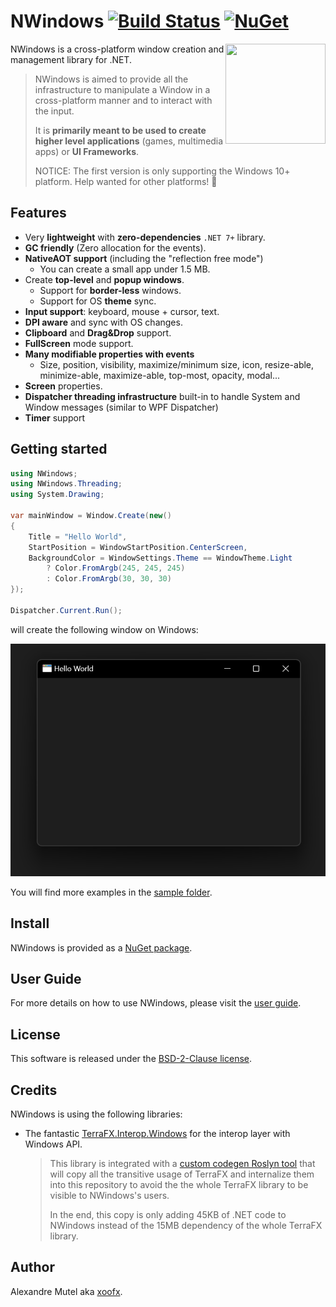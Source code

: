 # NWindows [![Build Status](https://github.com/xoofx/NWindows/workflows/ci/badge.svg?branch=main)](https://github.com/xoofx/NWindows/actions) [![NuGet](https://img.shields.io/nuget/v/NWindows.svg)](https://www.nuget.org/packages/NWindows/)

<img align="right" width="160px" height="160px" src="https://raw.githubusercontent.com/xoofx/NWindows/main/img/NWindows.png">

NWindows is a cross-platform window creation and management library for .NET.

> NWindows is aimed to provide all the infrastructure to manipulate a Window in a cross-platform manner and to interact with the input.
>
> It is **primarily meant to be used to create higher level applications** (games, multimedia apps) or **UI Frameworks**.
>
> NOTICE: The first version is only supporting the Windows 10+ platform. Help wanted for other platforms! 🤗

## Features

- Very **lightweight** with **zero-dependencies** `.NET 7+` library.
- **GC friendly** (Zero allocation for the events).
- **NativeAOT support** (including the "reflection free mode")
  - You can create a small app under 1.5 MB.
- Create **top-level** and **popup windows**.
  - Support for **border-less** windows.
  - Support for OS **theme** sync.
- **Input support**: keyboard, mouse + cursor, text.
- **DPI aware** and sync with OS changes.
- **Clipboard** and **Drag&Drop** support.
- **FullScreen** mode support.
- **Many modifiable properties with events**
  - Size, position, visibility, maximize/minimum size, icon, resize-able, minimize-able, maximize-able, top-most, opacity, modal...
- **Screen** properties.
- **Dispatcher threading infrastructure** built-in to handle System and Window messages (similar to WPF Dispatcher)
- **Timer** support
## Getting started

```c#
using NWindows;
using NWindows.Threading;
using System.Drawing;

var mainWindow = Window.Create(new()
{
    Title = "Hello World",
    StartPosition = WindowStartPosition.CenterScreen,
    BackgroundColor = WindowSettings.Theme == WindowTheme.Light
        ? Color.FromArgb(245, 245, 245)
        : Color.FromArgb(30, 30, 30)
});

Dispatcher.Current.Run();
```

will create the following window on Windows:

![](img/NWindows-HelloWorld.png)

You will find more examples in the [sample folder](samples/readme.md).

## Install

NWindows is provided as a [NuGet package](https://www.nuget.org/packages/NWindows/).

## User Guide

For more details on how to use NWindows, please visit the [user guide](https://github.com/xoofx/NWindows/blob/main/doc/readme.md).

## License

This software is released under the [BSD-2-Clause license](https://opensource.org/licenses/BSD-2-Clause). 

## Credits

NWindows is using the following libraries:

- The fantastic [TerraFX.Interop.Windows](https://github.com/terrafx/terrafx.interop.windows) for the interop layer with Windows API. 
  > This library is integrated with a [custom codegen Roslyn tool](src/NWindows.Terrafx.Interop.CodeGen/Program.cs) that will copy all the transitive usage of TerraFX and internalize them into this repository to avoid the the whole TerraFX library to be visible to NWindows's users.
  > 
  > In the end, this copy is only adding 45KB of .NET code to NWindows instead of the 15MB dependency of the whole TerraFX library.

## Author

Alexandre Mutel aka [xoofx](https://xoofx.com).
